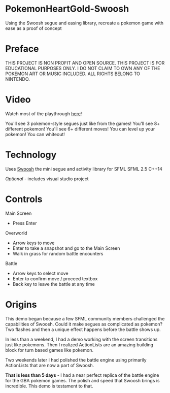 # PokemonHeartGold-Swoosh
Using the Swoosh segue and easing library, recreate a pokemon game with ease as a proof of concept

# Preface

THIS PROJECT IS NON PROFIT AND OPEN SOURCE.
THIS PROJECT IS FOR EDUCATIONAL PURPOSES ONLY. 
I DO NOT CLAIM TO OWN ANY OF THE POKEMON ART OR MUSIC INCLUDED. 
ALL RIGHTS BELONG TO NINTENDO. 

# Video
Watch most of the playthrough [here](https://streamable.com/vyfhq)!

You'll see 3 pokemon-style segues just like from the games! 
You'll see 8+ different pokemon!
You'll see 6+ different moves!
You can level up your pokemon!
You can whiteout!

# Technology
Uses [Swoosh](https://github.com/TheMaverickProgrammer/Swoosh) the mini segue and activity library for SFML
SFML 2.5
C++14

_Optional_ - includes visual studio project

# Controls

Main Screen 

* Press Enter

Overworld 

* Arrow keys to move
* Enter to take a snapshot and go to the Main Screen
* Walk in grass for random battle encounters

Battle

* Arrow keys to select move
* Enter to confirm move / proceed textbox
* Back key to leave the battle at any time

# Origins

This demo began because a few SFML community members challenged the capabilities of Swoosh. Could it make segues as complicated as pokemon?
Two flashes and then a unique effect happens before the battle shows up. 

In less than a weekend, I had a demo working with the screen transitions just like pokemons. Then I realized ActionLists are an amazing
building block for turn based games like pokemon.

Two weekends later I had polished the battle engine using primarily ActionLists that are now a part of Swoosh. 

**That is less than 5 days** - I had a near perfect replica of the battle engine for the GBA pokemon games. The polish and speed that Swoosh
brings is incredible. This demo is testament to that.
